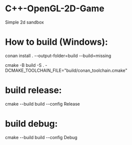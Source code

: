 # C++-OpenGL-2D-Game
Simple 2d sandbox

# How to build (Windows):

conan install . --output-folder=build --build=missing

cmake -B build -S . -DCMAKE_TOOLCHAIN_FILE="build/conan_toolchain.cmake"

# build release:

cmake --build build --config Release

# build debug:

cmake --build build --config Debug
